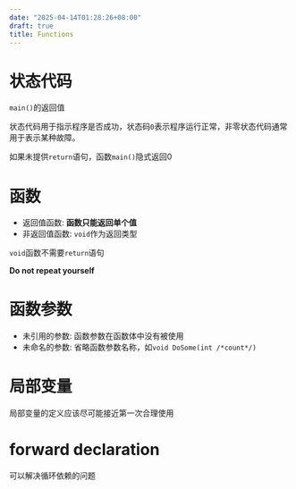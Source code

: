 ```yaml
---
date: "2025-04-14T01:28:26+08:00"
draft: true
title: Functions
---
```


# 状态代码
`main()`的返回值

状态代码用于指示程序是否成功，状态码`0`表示程序运行正常，非零状态代码通常用于表示某种故障。

如果未提供`return`语句，函数`main()`隐式返回0

# 函数

- 返回值函数: **函数只能返回单个值**
- 非返回值函数: `void`作为返回类型

`void`函数不需要`return`语句

**Do not repeat yourself**


# 函数参数

- 未引用的参数: 函数参数在函数体中没有被使用
- 未命名的参数: 省略函数参数名称，如`void DoSome(int /*count*/)`


# 局部变量

局部变量的定义应该尽可能接近第一次合理使用

# forward declaration

可以解决循环依赖的问题

